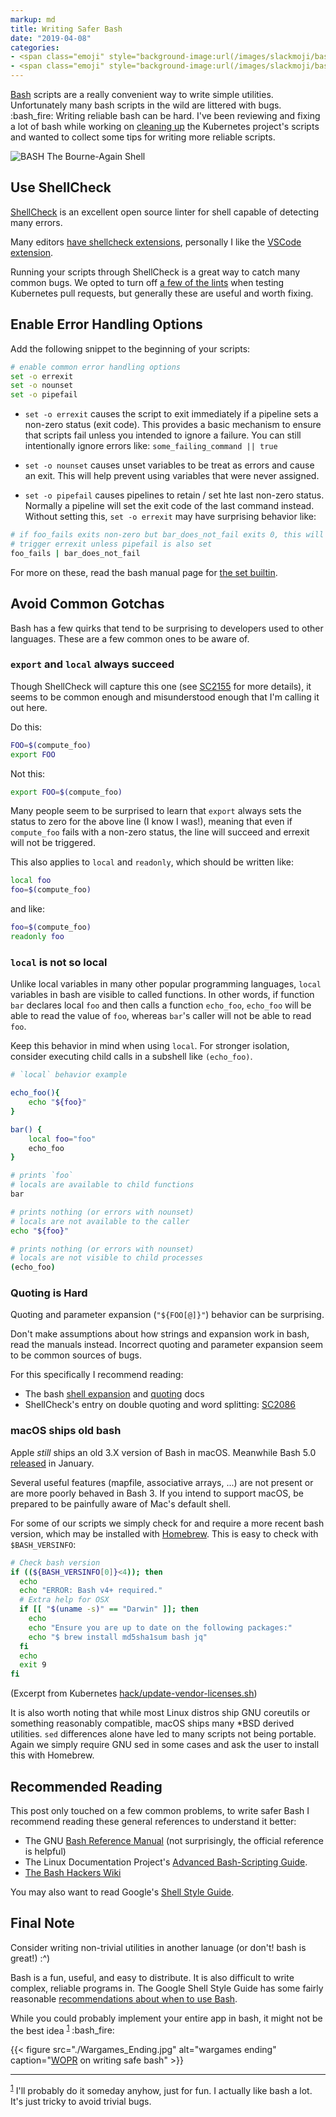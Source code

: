 ```yaml
---
markup: md
title: Writing Safer Bash
date: "2019-04-08"
categories:
- <span class="emoji" style="background-image:url(/images/slackmoji/bash_fire.png)" title=":bash_fire:"/>:bash_fire:</span>
- <span class="emoji" style="background-image:url(/images/slackmoji/bash.png)" title=":bash:"/>:bash:</span>
---
```


[Bash] scripts are a really convenient way to write simple utilities.
Unfortunately many bash scripts in the wild are littered with bugs. <span class="emoji" style="background-image:url(/images/slackmoji/bash_fire.png)" title=":bash_fire:"/>:bash_fire:</span> Writing
reliable bash can be hard. I've been reviewing and fixing a lot of bash while
working on [cleaning up] the Kubernetes project's scripts and wanted to collect
some tips for writing more reliable scripts.

<img alt="BASH The Bourne-Again Shell" class="centered" src="./bash-logo-web.png">

## Use ShellCheck

[ShellCheck][shellcheck] is an excellent open source linter for shell 
capable of detecting many errors.

Many editors [have shellcheck extensions], personally I like the [VSCode extension].

Running your scripts through ShellCheck is a great way to catch many common bugs.
We opted to turn off [a few of the lints][disabled lints] when testing Kubernetes
pull requests, but generally these are useful and worth fixing.

## Enable Error Handling Options

Add the following snippet to the beginning of your scripts:

```bash
# enable common error handling options
set -o errexit
set -o nounset
set -o pipefail
```

- `set -o errexit` causes the script to exit immediately if a pipeline sets a 
non-zero status (exit code). This provides a basic mechanism to ensure that 
scripts fail unless you intended to ignore a failure. 
You can still intentionally ignore errors like: `some_failing_command || true`

- `set -o nounset` causes unset variables to be treat as errors and cause an exit.
This will help prevent using variables that were never assigned.

- `set -o pipefail` causes pipelines to retain / set hte last non-zero status.
Normally a pipeline will set the exit code of the last command instead. Without
setting this, `set -o errexit` may have surprising behavior like:  
```bash
# if foo_fails exits non-zero but bar_does_not_fail exits 0, this will not
# trigger errexit unless pipefail is also set
foo_fails | bar_does_not_fail
```

For more on these, read the bash manual page for [the set builtin].


## Avoid Common Gotchas

Bash has a few quirks that tend to be surprising to developers used to other
languages. These are a few common ones to be aware of.

### `export` and `local` always succeed

Though ShellCheck will capture this one (see [SC2155] for more details), it seems
to be common enough and misunderstood enough that I'm calling it out here.

Do this:
```bash
FOO=$(compute_foo)
export FOO
```

Not this:
```bash
export FOO=$(compute_foo)
```

Many people seem to be surprised to learn that `export` always sets the 
status to zero for the above line (I know I was!), meaning that even if 
`compute_foo` fails with a non-zero status, the line will succeed and errexit
will not be triggered.

This also applies to `local` and `readonly`, which should be written like:
```bash
local foo
foo=$(compute_foo)
```

and like:
```bash
foo=$(compute_foo)
readonly foo
```


### `local` is not so local

Unlike local variables in many other popular programming languages, `local`
variables in bash are visible to called functions. In other words, if function
`bar` declares local `foo` and then calls a function `echo_foo`, `echo_foo` will
be able to read the value of `foo`, whereas `bar`'s caller will not be able to
read `foo`.

Keep this behavior in mind when using `local`. For stronger isolation,
consider executing child calls in a subshell like `(echo_foo)`.

```bash
# `local` behavior example

echo_foo(){
    echo "${foo}"
}

bar() {
    local foo="foo"
    echo_foo
}

# prints `foo`
# locals are available to child functions
bar

# prints nothing (or errors with nounset)
# locals are not available to the caller
echo "${foo}" 

# prints nothing (or errors with nounset)
# locals are not visible to child processes
(echo_foo)
```


### Quoting is Hard

Quoting and parameter expansion (`"${FOO[@]}"`) behavior can be surprising.

Don't make assumptions about how strings and expansion work in bash, read the
manuals instead. Incorrect quoting and parameter expansion seem to be common
sources of bugs.

For this specifically I recommend reading:

- The bash [shell expansion] and [quoting] docs
- ShellCheck's entry on double quoting and word splitting: [SC2086]

### macOS ships old bash

Apple _still_ ships an old 3.X version of Bash in macOS. Meanwhile Bash 5.0 
[released][bash 5 release] in January.

Several useful features (mapfile, associative arrays, ...) are not
present or are more poorly behaved in Bash 3. If you intend to support macOS, be
prepared to be painfully aware of Mac's default shell.

For some of our scripts we simply check for and require a more recent bash
version, which may be installed with [Homebrew]. This is easy to check with
`$BASH_VERSINFO`:

```bash
# Check bash version
if ((${BASH_VERSINFO[0]}<4)); then
  echo
  echo "ERROR: Bash v4+ required."
  # Extra help for OSX
  if [[ "$(uname -s)" == "Darwin" ]]; then
    echo
    echo "Ensure you are up to date on the following packages:"
    echo "$ brew install md5sha1sum bash jq"
  fi
  echo
  exit 9
fi
```
(Excerpt from Kubernetes [hack/update-vendor-licenses.sh](https://github.com/kubernetes/kubernetes/blob/66329fcea955522f2eeb5ec13c90d3f5ae7928d5/hack/update-vendor-licenses.sh#L134-L146))

It is also worth noting that while most Linux distros ship GNU coreutils or 
something reasonably compatible, macOS ships many *BSD derived utilities.
`sed` differences alone have led to many scripts not being portable. Again we
simply require GNU sed in some cases and ask the user to install this with Homebrew.

## Recommended Reading

This post only touched on a few common problems, to write safer Bash I 
recommend reading these general references to understand it better:

- The GNU [Bash Reference Manual][Bash Reference Manual] (not surprisingly, the official reference is helpful)
- The Linux Documentation Project's [Advanced Bash-Scripting Guide].
- [The Bash Hackers Wiki]

You may also want to read Google's [Shell Style Guide].

## Final Note

Consider writing non-trivial utilities in another lanuage (or don't! bash is great!) :^)

Bash is a fun, useful, and easy to distribute.
It is also difficult to write complex, reliable programs in.
The Google Shell Style Guide has some fairly reasonable [recommendations about when to use Bash][when to use bash].

While you could probably implement your entire app in bash, it might not be the
best idea <sup><a href="#1">1</a></sup> <span class="emoji" style="background-image:url(/images/slackmoji/bash_fire.png)" title=":bash_fire:"/>:bash_fire:</span>

{{< figure src="./Wargames_Ending.jpg" alt="wargames ending" caption="[WOPR](https://en.wikipedia.org/wiki/WarGames) on writing safe bash" >}}

----

<sup><a href="#1" id="1">1</a></sup> I'll probably do it someday anyhow, just for fun. I actually like bash a lot. It's just tricky to avoid trivial bugs.

[Bash]: https://en.wikipedia.org/wiki/Bash_(Unix_shell)
[cleaning up]: https://github.com/kubernetes/kubernetes/issues/72956
[shellcheck]: https://www.shellcheck.net/
[disabled lints]: https://github.com/kubernetes/kubernetes/blob/f873d2a0567057ebe8eaa19526513d4e265055e3/hack/verify-shellcheck.sh#L34-L41
[have shellcheck extensions]: https://github.com/koalaman/shellcheck#in-your-editor
[VSCode extension]: https://github.com/timonwong/vscode-shellcheck
[SC2155]: https://github.com/koalaman/shellcheck/wiki/SC2155
[SC2086]: https://github.com/koalaman/shellcheck/wiki/SC2086
[shell expansion]: https://www.gnu.org/software/bash/manual/html_node/Shell-Expansions.html#Shell-Expansions
[quoting]: https://www.gnu.org/software/bash/manual/html_node/Quoting.html
[Advanced Bash-Scripting Guide]: http://tldp.org/LDP/abs/html/index.html
[Bash Reference Manual]: https://www.gnu.org/software/bash/manual/html_node/index.html#SEC_Contents
[The Bash Hackers Wiki]: https://wiki.bash-hackers.org/
[Homebrew]: https://brew.sh/
[bash 5 release]: https://lists.gnu.org/archive/html/bug-bash/2019-01/msg00063.html
[arithmetic expansion]: https://www.gnu.org/software/bash/manual/html_node/Arithmetic-Expansion.html
[Shell Style Guide]: https://google.github.io/styleguide/shell.xml
[when to use bash]: https://google.github.io/styleguide/shell.xml?showone=When_to_use_Shell#When_to_use_Shell
[the set builtin]: https://www.gnu.org/software/bash/manual/html_node/The-Set-Builtin.html
[WOPR]: https://en.wikipedia.org/wiki/WarGames
